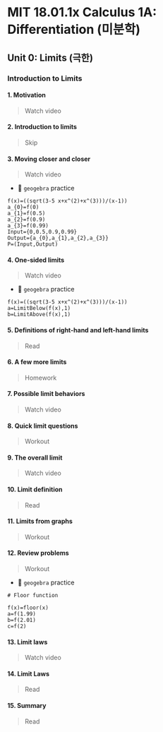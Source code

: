 # MIT 18.01.1x Calculus 1A: Differentiation (미분학)

## Unit 0: Limits (극한)

### Introduction to Limits

#### 1. Motivation
> Watch video

#### 2. Introduction to limits
> Skip

#### 3. Moving closer and closer
> Watch video

- 🎯 `geogebra` practice

```
f(x)=((sqrt(3-5 x+x^(2)+x^(3)))/(x-1))
a_{0}=f(0)
a_{1}=f(0.5)
a_{2}=f(0.9)
a_{3}=f(0.99)
Input={0,0.5,0.9,0.99}
Output={a_{0},a_{1},a_{2},a_{3}}
P=(Input,Output)
```

#### 4. One-sided limits
> Watch video

- 🎯 `geogebra` practice

```
f(x)=((sqrt(3-5 x+x^(2)+x^(3)))/(x-1))
a=LimitBelow(f(x),1)
b=LimitAbove(f(x),1)
```

#### 5. Definitions of right-hand and left-hand limits
> Read

#### 6. A few more limits
> Homework

#### 7. Possible limit behaviors
> Watch video

#### 8. Quick limit questions
> Workout

#### 9. The overall limit
> Watch video

#### 10. Limit definition
> Read

#### 11. Limits from graphs
> Workout

#### 12. Review problems
> Workout

- 🎯 `geogebra` practice

```
# Floor function

f(x)=floor(x)
a=f(1.99)
b=f(2.01)
c=f(2)
```

#### 13. Limit laws
> Watch video

#### 14. Limit Laws
> Read

#### 15. Summary
> Read
































